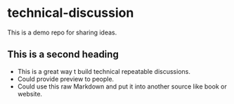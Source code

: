 # technical-discussion
This is a demo repo for sharing ideas.

## This is a second heading

* This is a great way t build technical repeatable discussions.
* Could provide preview to people.
* Could use this raw Markdown and put it into another source like book or website.
